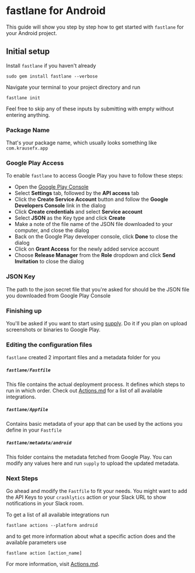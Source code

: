 # fastlane for Android

This guide will show you step by step how to get started with `fastlane` for your Android project.

## Initial setup

Install `fastlane` if you haven't already

    sudo gem install fastlane --verbose

Navigate your terminal to your project directory and run

```
fastlane init
```

Feel free to skip any of these inputs by submitting with empty without entering anything.

### Package Name

That's your package name, which usually looks something like `com.krausefx.app`

### Google Play Access

To enable `fastlane` to access Google Play you have to follow these steps:

- Open the [Google Play Console](https://play.google.com/apps/publish/)
- Select **Settings** tab, followed by the **API access** tab
- Click the **Create Service Account** button and follow the **Google Developers Console** link in the dialog
- Click **Create credentials** and select **Service account**
- Select **JSON** as the Key type and click **Create**
- Make a note of the file name of the JSON file downloaded to your computer, and close the dialog
- Back on the Google Play developer console, click **Done** to close the dialog
- Click on **Grant Access** for the newly added service account
- Choose **Release Manager** from the **Role** dropdown and click **Send Invitation** to close the dialog

### JSON Key

The path to the json secret file that you're asked for should be the JSON file you downloaded from Google Play Console

### Finishing up

You'll be asked if you want to start using [supply](https://github.com/fastlane/fastlane/tree/master/supply). Do it if you plan on upload screenshots or binaries to Google Play.

### Editing the configuration files

`fastlane` created 2 important files and a metadata folder for you

##### `fastlane/Fastfile`

This file contains the actual deployment process. It defines which steps to run in which order. Check out [Actions.md](https://github.com/fastlane/fastlane/blob/master/fastlane/docs/Actions.md) for a list of all available integrations.

##### `fastlane/Appfile`

Contains basic metadata of your app that can be used by the actions you define in your `Fastfile`

##### `fastlane/metadata/android`

This folder contains the metadata fetched from Google Play. You can modify any values here and run `supply` to upload the updated metadata.

### Next Steps

Go ahead and modify the `Fastfile` to fit your needs. You might want to add the API Keys to your `crashlytics` action or your Slack URL to show notifications in your Slack room.

To get a list of all available integrations run

```
fastlane actions --platform android
```

and to get more information about what a specific action does and the available parameters use

```
fastlane action [action_name]
```

For more information, visit [Actions.md](https://github.com/fastlane/fastlane/blob/master/fastlane/docs/Actions.md).
